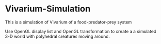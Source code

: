 # Vivarium-Simulation
This is a simulation of Vivarium of a food-predator-prey system

Use OpenGL display list and OpenGL transformation to create a a simulated 3-D world with polyhedral creatures moving around.
